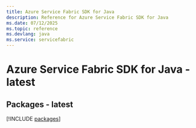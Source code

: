 ```yaml
---
title: Azure Service Fabric SDK for Java
description: Reference for Azure Service Fabric SDK for Java
ms.date: 07/12/2025
ms.topic: reference
ms.devlang: java
ms.service: servicefabric
---
```

# Azure Service Fabric SDK for Java - latest
## Packages - latest
[!INCLUDE [packages](service-fabric-index.md)]